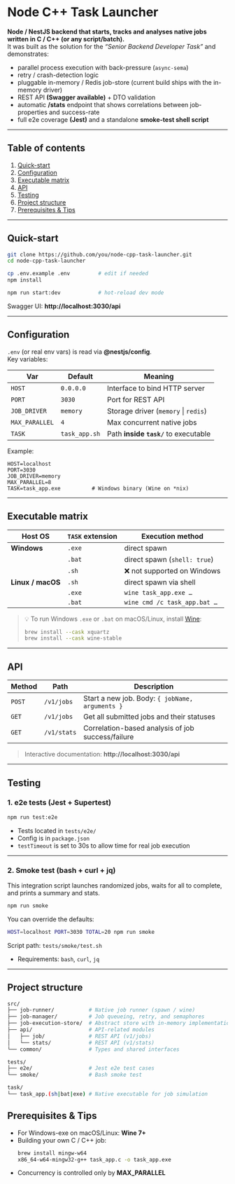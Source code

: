 # Node C++ Task Launcher

**Node / NestJS backend that starts, tracks and analyses native jobs written in C / C++ (or any script/batch).**  
It was built as the solution for the _“Senior Backend Developer Task”_ and demonstrates:

- parallel process execution with back-pressure (`async-sema`)
- retry / crash-detection logic
- pluggable in-memory / Redis job-store (current build ships with the in-memory driver)
- REST API **(Swagger available)** + DTO validation
- automatic **/stats** endpoint that shows correlations between job-properties and success-rate
- full e2e coverage **(Jest)** and a standalone **smoke-test shell script**

---

## Table of contents

1. [Quick-start](#quick-start)
2. [Configuration](#configuration)
3. [Executable matrix](#executable-matrix)
4. [API](#api)
5. [Testing](#testing)
6. [Project structure](#project-structure)
7. [Prerequisites & Tips](#prerequisites--tips)

---

## Quick-start

```bash
git clone https://github.com/you/node-cpp-task-launcher.git
cd node-cpp-task-launcher

cp .env.example .env         # edit if needed
npm install

npm run start:dev            # hot-reload dev mode
```

Swagger UI: **http://localhost:3030/api**

---

## Configuration

`.env` (or real env vars) is read via **@nestjs/config**.  
Key variables:

| Var             | Default      | Meaning                               |
|----------------|--------------|---------------------------------------|
| `HOST`         | `0.0.0.0`     | Interface to bind HTTP server         |
| `PORT`         | `3030`        | Port for REST API                     |
| `JOB_DRIVER`   | `memory`      | Storage driver (`memory` \| `redis`) |
| `MAX_PARALLEL` | `4`           | Max concurrent native jobs            |
| `TASK`         | `task_app.sh` | Path **inside `task/`** to executable |

Example:

```env
HOST=localhost
PORT=3030
JOB_DRIVER=memory
MAX_PARALLEL=8
TASK=task_app.exe          # Windows binary (Wine on *nix)
```
---

## Executable matrix

| Host OS           | `TASK` extension | Execution method                      |
|-------------------|------------------|----------------------------------------|
| **Windows**       | `.exe`           | direct spawn                          |
|                   | `.bat`           | direct spawn (`shell: true`)          |
|                   | `.sh`            | ❌ not supported on Windows            |
| **Linux / macOS** | `.sh`            | direct spawn via shell                |
|                   | `.exe`           | `wine task_app.exe …`                 |
|                   | `.bat`           | `wine cmd /c task_app.bat …`          |

> 💡 To run Windows `.exe` or `.bat` on macOS/Linux, install [Wine](https://www.winehq.org/):
>
> ```bash
> brew install --cask xquartz
> brew install --cask wine-stable
> ```

---

## API

| Method | Path       | Description                                       |
|--------|------------|---------------------------------------------------|
| `POST` | `/v1/jobs` | Start a new job. Body: `{ jobName, arguments }`  |
| `GET`  | `/v1/jobs` | Get all submitted jobs and their statuses        |
| `GET`  | `/v1/stats`| Correlation-based analysis of job success/failure|

> Interactive documentation: **http://localhost:3030/api**

---

## Testing

### 1. e2e tests (Jest + Supertest)

```bash
npm run test:e2e
```
- Tests located in `tests/e2e/`
- Config is in `package.json`
- `testTimeout` is set to 30s to allow time for real job execution

---

### 2. Smoke test (bash + curl + jq)
This integration script launches randomized jobs, waits for all to complete, and prints a summary and stats.

```bash
npm run smoke
```

You can override the defaults:

```bash
HOST=localhost PORT=3030 TOTAL=20 npm run smoke
```

Script path: `tests/smoke/test.sh`
- Requirements: `bash`, `curl`, `jq`

---

## Project structure

```bash
src/
├── job-runner/           # Native job runner (spawn / wine)
├── job-manager/          # Job queueing, retry, and semaphores
├── job-execution-store/  # Abstract store with in-memory implementation
├── api/                  # API-related modules
│   ├── job/              # REST API (v1/jobs)
│   └── stats/            # REST API (v1/stats)
└── common/               # Types and shared interfaces

tests/
├── e2e/                  # Jest e2e test cases
└── smoke/                # Bash smoke test

task/
└── task_app.(sh|bat|exe) # Native executable for job simulation
```
## Prerequisites & Tips

- For Windows-exe on macOS/Linux: **Wine 7+**
- Building your own C / C++ job:
  ```bash
  brew install mingw-w64
  x86_64-w64-mingw32-g++ task_app.c -o task_app.exe
  ```
- Concurrency is controlled only by **MAX_PARALLEL**
